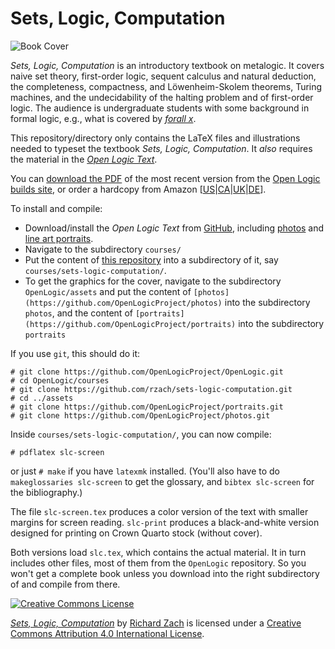 # Sets, Logic, Computation

![Book Cover](https://slc.openlogicproject.org/slc.png)

_Sets, Logic, Computation_ is an introductory textbook on metalogic.
It covers naive set theory, first-order logic, sequent calculus and
natural deduction, the completeness, compactness, and Löwenheim-Skolem
theorems, Turing machines, and the undecidability of the halting
problem and of first-order logic. The audience is undergraduate
students with some background in formal logic, e.g., what is covered
by _[forall x](https://forallx.openlogicproject.org)_.

This repository/directory only contains the LaTeX files and
illustrations needed to typeset the textbook _Sets, Logic,
Computation_. It *also* requires the material in the _[Open Logic
Text](https://github.com/OpenLogicProject/OpenLogic/)_.

You can [download the
PDF](https://slc.openlogicproject.org/slc-screen.pdf) of the most recent version
from the [Open Logic builds
site](https://builds.openlogicproject.org/), or order a hardcopy from
Amazon [[US](https://www.amazon.com/dp/1077322127)|[CA](https://www.amazon.ca/dp/1077322127)|[UK](https://www.amazon.co.uk/dp/1077322127)|[DE](https://www.amazon.de/dp/1077322127)].

To install and compile:

- Download/install the _Open Logic Text_ from
  [GitHub](https://github.com/OpenLogicProject/OpenLogic/), including [photos](https://github.com/OpenLogicProject/photos) and [line art portraits](https://github.com/OpenLogicProject/portraits).
- Navigate to the subdirectory `courses/`
- Put the content of [this repository](https://github.com/rzach/sets-logic-computation) into a subdirectory of it, say
  `courses/sets-logic-computation/`.
- To get the graphics for the cover, navigate to the subdirectory `OpenLogic/assets` and put the content of `[photos](https://github.com/OpenLogicProject/photos)` into the subdirectory `photos`, and the content of `[portraits](https://github.com/OpenLogicProject/portraits)` into the subdirectory `portraits`

If you use `git`, this should do it:
```
# git clone https://github.com/OpenLogicProject/OpenLogic.git
# cd OpenLogic/courses
# git clone https://github.com/rzach/sets-logic-computation.git
# cd ../assets
# git clone https://github.com/OpenLogicProject/portraits.git
# git clone https://github.com/OpenLogicProject/photos.git
```
Inside `courses/sets-logic-computation/`, you can now compile:
```
# pdflatex slc-screen
```
or just `# make` if you have `latexmk` installed. (You'll also have to
do `makeglossaries slc-screen` to get the glossary, and `bibtex
slc-screen` for the bibliography.)

The file `slc-screen.tex` produces a color version of the text
with smaller margins for screen reading. `slc-print` produces a
black-and-white version designed for printing on Crown Quarto stock
(without cover).

Both versions load `slc.tex`, which contains the actual
material. It in turn includes other files, most of them from the
`OpenLogic` repository. So you won't get a complete book unless you
download into the right subdirectory of and compile from there.

[![Creative Commons License](https://mirrors.creativecommons.org/presskit/buttons/88x31/png/by.png)](https://creativecommons.org/licenses/by/4.0/) 

_[Sets, Logic, Computation](https://slc.openlogicproject.org/)_ by [Richard
Zach](https://richardzach.org/) is licensed under a [Creative
Commons Attribution 4.0 International
License](https://creativecommons.org/licenses/by/4.0/).
